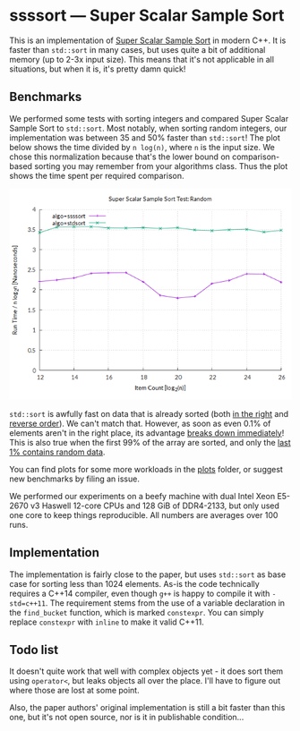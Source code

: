 # ssssort — Super Scalar Sample Sort

This is an implementation of
[Super Scalar Sample Sort](http://citeseerx.ist.psu.edu/viewdoc/download?doi=10.1.1.72.366&rep=rep1&type=pdf)
in modern C++.  It is faster than `std::sort` in many cases, but uses quite a
bit of additional memory (up to 2-3x input size).  This means that it's not
applicable in all situations, but when it is, it's pretty damn quick!

## Benchmarks

We performed some tests with sorting integers and compared Super Scalar Sample
Sort to `std::sort`. Most notably, when sorting random integers, our
implementation was between 35 and 50% faster than `std::sort`! The plot below
shows the time divided by `n log(n)`, where `n` is the input size. We chose this
normalization because that's the lower bound on comparison-based sorting you may
remember from your algorithms class.  Thus the plot shows the time spent per
required comparison.

![sorting random integers](plots/random.png)

`std::sort` is awfully fast on data that is already sorted (both
[in the right](plots/sorted.png) and [reverse order](plots/reverse.png)). We
can't match that.  However, as soon as even 0.1% of elements aren't in the right
place, its advantage [breaks down immediately](plots/99.9pcsorted)!  This is
also true when the first 99% of the array are sorted, and only the
[last 1% contains random data](plots/99pctail.png).

You can find plots for some more workloads in the [plots](plots/)
folder, or suggest new benchmarks by filing an issue.

We performed our experiments on a beefy machine with dual Intel Xeon E5-2670 v3
Haswell 12-core CPUs and 128 GiB of DDR4-2133, but only used one core to keep
things reproducible. All numbers are averages over 100 runs.

## Implementation

The implementation is fairly close to the paper, but uses `std::sort` as base
case for sorting less than 1024 elements.  As-is the code technically requires a
C++14 compiler, even though `g++` is happy to compile it with `-std=c++11`.  The
requirement stems from the use of a variable declaration in the `find_bucket`
function, which is marked `constexpr`.  You can simply replace `constexpr` with
`inline` to make it valid C++11.

## Todo list

It doesn't quite work that well with complex objects yet - it does sort them
using `operator<`, but leaks objects all over the place.  I'll have to figure
out where those are lost at some point.

Also, the paper authors' original implementation is still a bit faster than this
one, but it's not open source, nor is it in publishable condition...
